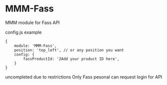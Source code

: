 # MMM-Fass
MMM module for Fass API


config.js example
```
{
    module: 'MMM-Fass',
    position: 'top_left', // or any position you want
    config: {
        fassProductId: '2Add your product ID here',
    }
}
```
uncompleted due to restrictions
Only Fass pesonal can request login for API
